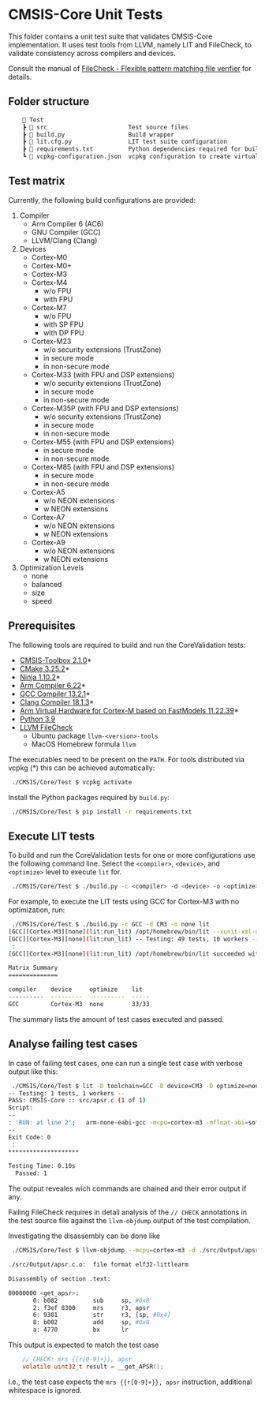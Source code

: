 # CMSIS-Core Unit Tests

This folder contains a unit test suite that validates CMSIS-Core implementation.
It uses test tools from LLVM, namely LIT and FileCheck, to validate consistency across compilers and devices.

Consult the manual of [FileCheck - Flexible pattern matching file verifier](https://llvm.org/docs/CommandGuide/FileCheck.html)
for details.

## Folder structure

```txt
    📂 Test
    ┣ 📂 src                       Test source files
    ┣ 📂 build.py                  Build wrapper
    ┣ 📂 lit.cfg.py                LIT test suite configuration
    ┣ 📂 requirements.txt          Python dependencies required for build.py script
    ┗ 📂 vcpkg-configuration.json  vcpkg configuration to create virtual environment required for running these tests
```

## Test matrix

Currently, the following build configurations are provided:

1. Compiler
   - Arm Compiler 6 (AC6)
   - GNU Compiler (GCC)
   - LLVM/Clang (Clang)
2. Devices
   - Cortex-M0
   - Cortex-M0+
   - Cortex-M3
   - Cortex-M4
     - w/o FPU
     - with FPU
   - Cortex-M7
     - w/o FPU
     - with SP FPU
     - with DP FPU
   - Cortex-M23
     - w/o security extensions (TrustZone)
     - in secure mode
     - in non-secure mode
   - Cortex-M33 (with FPU and DSP extensions)
     - w/o security extensions (TrustZone)
     - in secure mode
     - in non-secure mode
   - Cortex-M35P (with FPU and DSP extensions)
     - w/o security extensions (TrustZone)
     - in secure mode
     - in non-secure mode
   - Cortex-M55 (with FPU and DSP extensions)
     - in secure mode
     - in non-secure mode
   - Cortex-M85 (with FPU and DSP extensions)
     - in secure mode
     - in non-secure mode
   - Cortex-A5
     - w/o NEON extensions
     - w NEON extensions
   - Cortex-A7
     - w/o NEON extensions
     - w NEON extensions
   - Cortex-A9
     - w/o NEON extensions
     - w NEON extensions
3. Optimization Levels
   - none
   - balanced
   - size
   - speed

## Prerequisites

The following tools are required to build and run the CoreValidation tests:

- [CMSIS-Toolbox 2.1.0](https://artifacts.keil.arm.com/cmsis-toolbox/2.1.0/)*
- [CMake 3.25.2](https://cmake.org/download/)*
- [Ninja 1.10.2](https://github.com/ninja-build/ninja/releases)*
- [Arm Compiler 6.22](https://artifacts.tools.arm.com/arm-compiler/6.22/45/)*
- [GCC Compiler 13.2.1](https://artifacts.keil.arm.com/arm-none-eabi-gcc/13.2.1/)*
- [Clang Compiler 18.1.3](https://github.com/ARM-software/LLVM-embedded-toolchain-for-Arm/releases/tag/release-18.1.3)*
- [Arm Virtual Hardware for Cortex-M based on FastModels 11.22.39](https://artifacts.keil.arm.com/avh/11.22.39/)*
- [Python 3.9](https://www.python.org/downloads/)
- [LLVM FileCheck](https://github.com/llvm/llvm-project/releases/)
  - Ubuntu package `llvm-<version>-tools`
  - MacOS Homebrew formula `llvm`

The executables need to be present on the `PATH`.
For tools distributed via vcpkg (*) this can be achieved automatically:

```bash
 ./CMSIS/Core/Test $ vcpkg activate
```

Install the Python packages required by `build.py`:

```bash
 ./CMSIS/Core/Test $ pip install -r requirements.txt
```

## Execute LIT tests

To build and run the CoreValidation tests for one or more configurations use the following command line.
Select the `<compiler>`, `<device>`, and `<optimize>` level to execute `lit` for.

```bash
 ./CMSIS/Core/Test $ ./build.py -c <compiler> -d <device> -o <optimize> [lit]
```

For example, to execute the LIT tests using GCC for Cortex-M3 with no optimization, run:

```bash
 ./CMSIS/Core/Test $ ./build.py -c GCC -d CM3 -o none lit
[GCC][Cortex-M3][none](lit:run_lit) /opt/homebrew/bin/lit --xunit-xml-output lit.xml -D toolchain=GCC -D device=CM3 -D optimize=none src
[GCC][Cortex-M3][none](lit:run_lit) -- Testing: 49 tests, 10 workers --
 :
[GCC][Cortex-M3][none](lit:run_lit) /opt/homebrew/bin/lit succeeded with exit code 0

Matrix Summary
==============

compiler    device     optimize    lit
----------  ---------  ----------  -----
GCC         Cortex-M3  none        33/33
```

The summary lists the amount of test cases executed and passed.

## Analyse failing test cases

In case of failing test cases, one can run a single test case with verbose output like this:

```bash
 ./CMSIS/Core/Test $ lit -D toolchain=GCC -D device=CM3 -D optimize=none -a src/apsr.c
-- Testing: 1 tests, 1 workers --
PASS: CMSIS-Core :: src/apsr.c (1 of 1)
Script:
--
: 'RUN: at line 2';   arm-none-eabi-gcc -mcpu=cortex-m3 -mfloat-abi=soft -O1 -I ../Include -D CORE_HEADER="core_cm3.h" -c -D __CM3_REV=0x0000U -D __MPU_PRESENT=1U -D __VTOR_PRESENT=1U -D __NVIC_PRIO_BITS=3U -D __Vendor_SysTickConfig=0U -o ./src/Output/apsr.c.o ./src/apsr.c; llvm-objdump --mcpu=cortex-m3 -d ./src/Output/apsr.c.o | FileCheck --allow-unused-prefixes --check-prefixes CHECK,CHECK-THUMB ./src/apsr.c
--
Exit Code: 0
 :
********************

Testing Time: 0.10s
  Passed: 1
```

The output reveales wich commands are chained and their error output if any.

Failing FileCheck requires in detail analysis of the `// CHECK` annotations in the test source file
against the `llvm-objdump` output of the test compilation.

Investigating the disassembly can be done like

```bash
 ./CMSIS/Core/Test $ llvm-objdump --mcpu=cortex-m3 -d ./src/Output/apsr.c.o

./src/Output/apsr.c.o:  file format elf32-littlearm

Disassembly of section .text:

00000000 <get_apsr>:
       0: b082          sub     sp, #0x8
       2: f3ef 8300     mrs     r3, apsr
       6: 9301          str     r3, [sp, #0x4]
       8: b002          add     sp, #0x8
       a: 4770          bx      lr
```

This output is expected to match the test case

```c
    // CHECK: mrs {{r[0-9]+}}, apsr
    volatile uint32_t result = __get_APSR();
```

I.e., the test case expects the `mrs {{r[0-9]+}}, apsr` instruction, additional whitespace is ignored.
